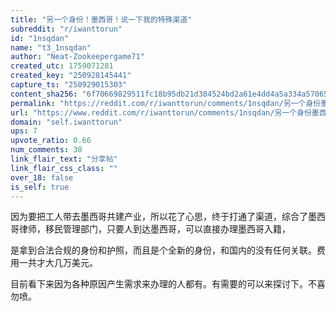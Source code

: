 ```yaml
---
title: "另一个身份！墨西哥！说一下我的特殊渠道"
subreddit: "r/iwanttorun"
id: "1nsqdan"
name: "t3_1nsqdan"
author: "Neat-Zookeepergame71"
created_utc: 1759071281
created_key: "250928145441"
capture_ts: "250929015303"
content_sha256: "6f70669829511fc18b95db21d384524bd2a61e4dd4a5a334a57065b214400652"
permalink: "https://reddit.com/r/iwanttorun/comments/1nsqdan/另一个身份墨西哥说一下我的特殊渠道/"
url: "https://www.reddit.com/r/iwanttorun/comments/1nsqdan/另一个身份墨西哥说一下我的特殊渠道/"
domain: "self.iwanttorun"
ups: 7
upvote_ratio: 0.66
num_comments: 30
link_flair_text: "分享帖"
link_flair_css_class: ""
over_18: false
is_self: true
---
```


因为要把工人带去墨西哥共建产业，所以花了心思，终于打通了渠道，综合了墨西哥律师，移民管理部门，只要人到达墨西哥，可以直接办理墨西哥入籍，

是拿到合法合规的身份和护照，而且是个全新的身份，和国内的没有任何关联。费用一共才大几万美元。

目前看下来因为各种原因产生需求来办理的人都有。有需要的可以来探讨下。不喜勿喷。
